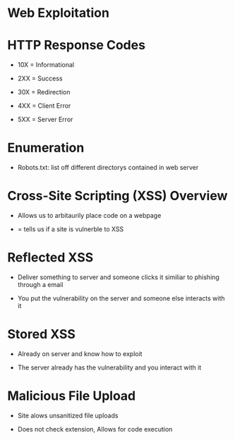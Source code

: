 # Web Exploitation


# HTTP Response Codes

- 10X = Informational

- 2XX = Success

- 30X = Redirection

- 4XX = Client Error

- 5XX = Server Error
# Enumeration

- Robots.txt: list off different directorys contained in web server
# Cross-Site Scripting (XSS) Overview
- Allows us to arbitaurily place code on a webpage

- <script>alert('XSS');</script> = tells us if a site is vulnerble to XSS

# Reflected XSS

- Deliver something to server and someone clicks it similiar to phishing through a email

- You put the vulnerability on the server and someone else interacts with it
# Stored XSS

- Already on server and know how to exploit

- The server already has the vulnerability and you interact with it

# Malicious File Upload

- Site alows unsanitized file uploads

- Does not check extension, Allows for code execution

